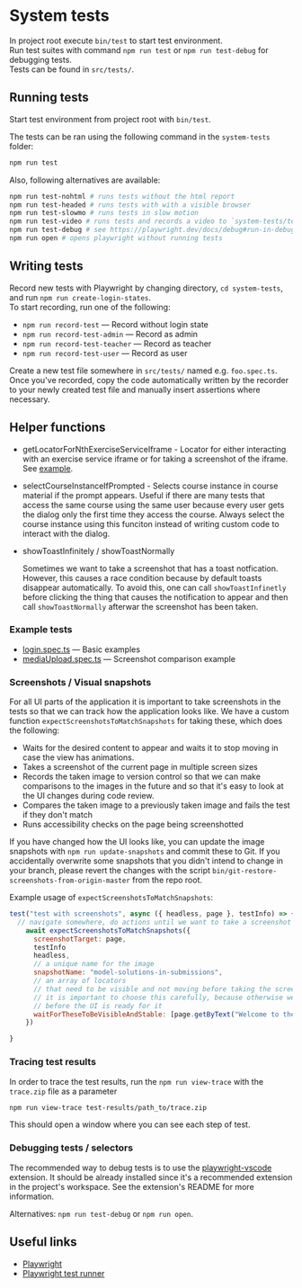 # System tests

In project root execute `bin/test` to start test environment.<br />
Run test suites with command `npm run test` or `npm run test-debug` for debugging tests.<br />
Tests can be found in `src/tests/`.

## Running tests

Start test environment from project root with `bin/test`.

The tests can be ran using the following command in the `system-tests` folder:

```sh
npm run test
```

Also, following alternatives are available:

```sh
npm run test-nohtml # runs tests without the html report
npm run test-headed # runs tests with with a visible browser
npm run test-slowmo # runs tests in slow motion
npm run test-video # runs tests and records a video to `system-tests/test-results`
npm run test-debug # see https://playwright.dev/docs/debug#run-in-debug-mode
npm run open # opens playwright without running tests
```

## Writing tests

Record new tests with Playwright by changing directory, `cd system-tests`, and run `npm run create-login-states`.<br />
To start recording, run one of the following:

- `npm run record-test` &mdash; Record without login state
- `npm run record-test-admin` &mdash; Record as admin
- `npm run record-test-teacher` &mdash; Record as teacher
- `npm run record-test-user` &mdash; Record as user

Create a new test file somewhere in `src/tests/` named e.g. `foo.spec.ts`.<br />
Once you've recorded, copy the code automatically written by the recorder to your newly created test file and manually insert assertions where necessary.

## Helper functions

- getLocatorForNthExerciseServiceIframe - Locator for either interacting with an exercise service iframe or for taking a screenshot of the iframe. See [example](https://github.com/rage/secret-project-331/blob/11f8dc9ff998277618eb77f4f0d2830da9e6344a/system-tests/src/tests/quizzes/feedback/multiple-choice.spec.ts#L41-L57).
- selectCourseInstanceIfPrompted - Selects course instance in course material if the prompt appears. Useful if there are many tests that access the same course using the same user because every user gets the dialog only the first time they access the course. Always select the course instance using this funciton instead of writing custom code to interact with the dialog.
- showToastInfinitely / showToastNormally

  Sometimes we want to take a screenshot that has a toast notfication. However, this causes a race condition because by default toasts disappear automatically. To avoid this, one can call `showToastInfinetly` before clicking the thing that causes the notification to appear and then call `showToastNormally` afterwar the screenshot has been taken.

### Example tests

- [login.spec.ts](src/tests/login/login.spec.ts) &mdash; Basic examples
- [mediaUpload.spec.ts](src/tests/cms/mediaUpload.spec.ts) &mdash; Screenshot comparison example

### Screenshots / Visual snapshots

For all UI parts of the application it is important to take screenshots in the tests so that we can track how the application looks like. We have a custom function `expectScreenshotsToMatchSnapshots` for taking these, which does the following:

- Waits for the desired content to appear and waits it to stop moving in case the view has animations.
- Takes a screenshot of the current page in multiple screen sizes
- Records the taken image to version control so that we can make comparisons to the images in the future and so that it's easy to look at the UI changes during code review.
- Compares the taken image to a previously taken image and fails the test if they don't match
- Runs accessibility checks on the page being screenshotted

If you have changed how the UI looks like, you can update the image snapshots with `npm run update-snapshots` and commit these to Git. If you accidentally overwrite some snapshots that you didn't intend to change in your branch, please revert the changes with the script `bin/git-restore-screenshots-from-origin-master` from the repo root.

Example usage of `expectScreenshotsToMatchSnapshots`:

```js
test("test with screenshots", async ({ headless, page }, testInfo) => {
  // navigate somewhere, do actions until we want to take a screenshot
    await expectScreenshotsToMatchSnapshots({
      screenshotTarget: page,
      testInfo
      headless,
      // a unique name for the image
      snapshotName: "model-solutions-in-submissions",
      // an array of locators
      // that need to be visible and not moving before taking the screenshot
      // it is important to choose this carefully, because otherwise we might take the screenshot
      // before the UI is ready for it
      waitForTheseToBeVisibleAndStable: [page.getByText("Welcome to the course")],
    })

}
```

### Tracing test results

In order to trace the test results, run the `npm run view-trace` with the `trace.zip` file as a parameter

```sh
npm run view-trace test-results/path_to/trace.zip
```

This should open a window where you can see each step of test.

### Debugging tests / selectors

The recommended way to debug tests is to use the [playwright-vscode](https://github.com/microsoft/playwright-vscode) extension. It should be already installed since it's a recommended extension in the project's workspace. See the extension's README for more information.

Alternatives: `npm run test-debug` or `npm run open`.

## Useful links

- [Playwright](https://playwright.dev/docs/intro/)
- [Playwright test runner](https://playwright.dev/docs/test-intro)

